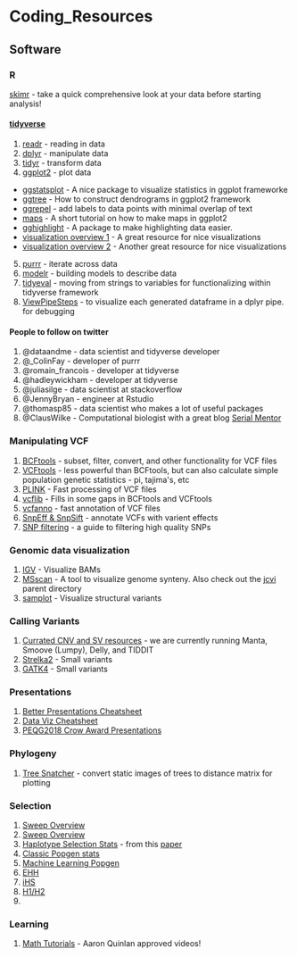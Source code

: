 # Coding_Resources

## Software 

### R

[skimr](https://github.com/ropensci/skimr) - take a quick comprehensive look at your data before starting analysis!

#### [tidyverse](https://www.tidyverse.org/)
1. [readr](http://r4ds.had.co.nz/data-import.html) - reading in data
2. [dplyr](http://r4ds.had.co.nz/transform.html) - manipulate data
3. [tidyr](http://r4ds.had.co.nz/tidy-data.html) - transform data
4. [ggplot2](http://r4ds.had.co.nz/data-visualisation.html) - plot data
  * [ggstatsplot](https://github.com/IndrajeetPatil/ggstatsplot/blob/master/README.md) - A nice package to visualize statistics in ggplot frameworke
  * [ggtree](https://bioconductor.org/packages/devel/bioc/vignettes/ggtree/inst/doc/treeVisualization.html) - How to construct dendrograms in ggplot2 framework
  * [ggrepel](https://cran.r-project.org/web/packages/ggrepel/vignettes/ggrepel.html) - add labels to data points with minimal overlap of text
  * [maps](https://microbeecology.wordpress.com/2018/07/25/making-maps-with-ggplot2-and-sf/) - A short tutorial on how to make maps in ggplot2
  * [gghighlight](https://www.littlemissdata.com/blog/highlight) - A package to make highlighting data easier.
  * [visualization overview 1](https://www.data-to-viz.com/index.html#portfolioanchor) - A great resource for nice visualizations
  * [visualization overview 2](https://serialmentor.com/dataviz/) - Another great resource for nice visualizations
5. [purrr](http://r4ds.had.co.nz/iteration.html) - iterate across data
6. [modelr](http://r4ds.had.co.nz/model-basics.html) - building models to describe data
7. [tidyeval](https://edwinth.github.io/blog/dplyr-recipes/) - moving from strings to variables for functionalizing within tidyverse framework
8. [ViewPipeSteps](https://github.com/daranzolin/ViewPipeSteps) - to visualize each generated dataframe in a dplyr pipe. for debugging

#### People to follow on twitter
1. @dataandme - data scientist and tidyverse developer
2. @_ColinFay - developer of purrr
3. @romain_francois - developer at tidyverse
4. @hadleywickham - developer at tidyverse
5. @juliasilge - data scientist at stackoverflow
6. @JennyBryan - engineer at Rstudio
7. @thomasp85 - data scientist who makes a lot of useful packages
8. @ClausWilke - Computational biologist with a great blog [Serial Mentor](serialmentor.com)

### Manipulating VCF

1. [BCFtools](https://samtools.github.io/bcftools/bcftools.html) - subset, filter, convert, and other functionality for VCF files
2. [VCFtools](https://vcftools.github.io/man_latest.html) - less powerful than BCFtools, but can also calculate simple population genetic statistics - pi, tajima's, etc
3. [PLINK](https://www.cog-genomics.org/plink2) - Fast processing of VCF files
4. [vcflib](https://github.com/vcflib/vcflib) - Fills in some gaps in BCFtools and VCFtools
5. [vcfanno](https://github.com/brentp/vcfanno) - fast annotation of VCF files
6. [SnpEff & SnpSift](http://snpeff.sourceforge.net/) - annotate VCFs with varient effects
7. [SNP filtering](http://ddocent.com/filtering/) - a guide to filtering high quality SNPs

### Genomic data visualization

1. [IGV](https://software.broadinstitute.org/software/igv/) - Visualize BAMs
2. [MSscan](https://github.com/tanghaibao/jcvi/wiki/MCscan-(Python-version)) - A tool to visualize genome synteny. Also check out the [jcvi](https://github.com/tanghaibao/jcvi) parent directory
3. [samplot](https://github.com/ryanlayer/samplot) - Visualize structural variants

### Calling Variants

1. [Currated CNV and SV resources](https://github.com/geocarvalho/sv-cnv-studies) - we are currently running Manta, Smoove (Lumpy), Delly, and TIDDIT
2. [Strelka2](https://github.com/Illumina/strelka) - Small variants
3. [GATK4](https://github.com/broadinstitute/gatk) - Small variants

### Presentations

1. [Better Presentations Cheatsheet](https://policyviz.com/2018/08/14/better-presentations-cheatsheet/)
2. [Data Viz Cheatsheet](https://policyviz.com/2018/08/07/dataviz-cheatsheet/)
3. [PEQG2018 Crow Award Presentations](http://genestogenomes.org/videos-from-peqg18-keynote-and-crow-award-sessions/?category=science-and-publishing)

### Phylogeny

1. [Tree Snatcher](http://www.cibiv.at/software/treesnatcher/) - convert static images of trees to distance matrix for plotting

### Selection

1. [Sweep Overview](http://www.cs.cmu.edu/~sssykim/teaching/f11/slides/Lecture10.pdf)
2. [Sweep Overview](https://math.la.asu.edu/~jtaylor/teaching/Spring2017/BIO545/lectures/scans.pdf)
3. [Haplotype Selection Stats](https://github.com/ngarud/SelectionHapStats) - from this [paper](http://journals.plos.org/plosgenetics/article?id=10.1371/journal.pgen.1005004)
4. [Classic Popgen stats](http://citeseerx.ist.psu.edu/viewdoc/download?doi=10.1.1.210.4017&rep=rep1&type=pdf) 
5. [Machine Learning Popgen](https://www.sciencedirect.com/science/article/pii/S0168952517302251?via%3Dihub)
6. [EHH](https://www.nature.com/articles/nature01140)
7. [iHS](http://journals.plos.org/plosbiology/article?id=10.1371/journal.pbio.0040072#pbio-0040072-b005)
8. [H1/H2](http://journals.plos.org/plosgenetics/article?id=10.1371/journal.pgen.1005004)
9. 

### Learning
1. [Math Tutorials](https://www.youtube.com/channel/UCYO_jab_esuFRV4b17AJtAw/playlists?app=desktop) - Aaron Quinlan approved videos!


